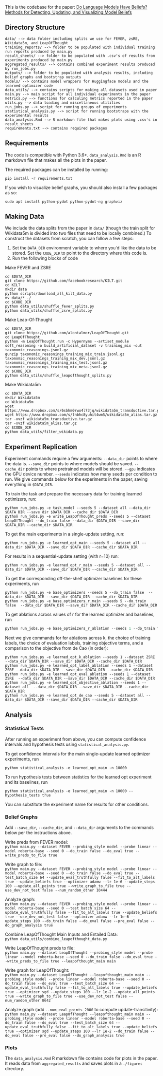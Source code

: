 This is the codebase for the paper: [Do Language Models Have Beliefs? Methods for Detecting, Updating, and Visualizing Model Beliefs](link)

## Directory Structure

```
data/ --> data folder including splits we use for FEVER, zsRE, Wikidata5m, and LeapOfThought
training_reports/ --> folder to be populated with individual training run reports produced by main.py
result_sheets/ --> folder to be populated with .csv's of results from experiments produced by main.py
aggregated_results/ --> contains combined experiment results produced by run_jobs.py
outputs/ --> folder to be populated with analysis results, including belief graphs and bootstrap outputs
models/ --> contains model wrappers for Huggingface models and the learned optimizer code
data_utils/ --> contains scripts for making all datasets used in paper
main.py --> main script for all individual experiments in the paper
metrics.py --> functions for calculing metrics reported in the paper
utils.py --> data loading and miscellaneous utilities
run_jobs.py --> script for running groups of experiments
statistical_analysis.py --> script for running bootstraps with the experimental results
data_analysis.Rmd --> R markdown file that makes plots using .csv's in result_sheets
requirements.txt --> contains required packages
```

## Requirements

The code is compatible with Python 3.6+. `data_analysis.Rmd` is an R markdown file that makes all the plots in the paper.

The required packages can be installed by running:

`pip install -r requirements.txt`

If you wish to visualize belief graphs, you should also install a few packages as so:

`sudo apt install python-pydot python-pydot-ng graphviz`

## Making Data

We include the data splits from the paper in `data/` (though the train split for Wikidata5m is divided into two files that need to be locally combined.) To construct the datasets from scratch, you can follow a few steps:

1. Set the `DATA_DIR` environment variable to where you'd like the data to be stored. Set the `CODE_DIR` to point to the directory where this code is.
2. Run the following blocks of code

Make FEVER and ZSRE 
```
cd $DATA_DIR
git clone https://github.com/facebookresearch/KILT.git
cd KILT
mkdir data
python scripts/download_all_kilt_data.py
mv data/* ./
cd $CODE_DIR
python data_utils/shuffle_fever_splits.py
python data_utils/shuffle_zsre_splits.py
```

Make Leap-Of-Thought  
```
cd $DATA_DIR
git clone https://github.com/alontalmor/LeapOfThought.git
cd LeapOfThought
python -m LeapOfThought.run -c Hypernyms --artiset_module soft_reasoning -o build_artificial_dataset -v training_mix -out taxonomic_reasonings.jsonl.gz
gunzip taxonomic_reasonings_training_mix_train.jsonl.gz taxonomic_reasonings_training_mix_dev.jsonl.gz taxonomic_reasonings_training_mix_test.jsonl.gz taxonomic_reasonings_training_mix_meta.jsonl.gz
cd $CODE_DIR
python data_utils/shuffle_leapofthought_splits.py
```

Make Wikidata5m  
```
cd $DATA_DIR
mkdir Wikidata5m
cd Wikidata5m
wget https://www.dropbox.com/s/6sbhm0rwo4l73jq/wikidata5m_transductive.tar.gz
wget https://www.dropbox.com/s/lnbhc8yuhit4wm5/wikidata5m_alias.tar.gz
tar -xvzf wikidata5m_transductive.tar.gz
tar -xvzf wikidata5m_alias.tar.gz
cd $CODE_DIR
python data_utils/filter_wikidata.py
```

## Experiment Replication

Experiment commands require a few arguments: `--data_dir` points to where the data is. `--save_dir` points to where models should be saved. `--cache_dir` points to where pretrained models will be stored. `--gpu` indicates the GPU device number. `--seeds` indicates how many seeds per condition to run. We give commands below for the experiments in the paper, saving everything in `$DATA_DIR`.

To train the task and prepare the necessary data for training learned optimizers, run:

```
python run_jobs.py -e task_model --seeds 5 --dataset all --data_dir $DATA_DIR --save_dir $DATA_DIR --cache_dir $DATA_DIR
python run_jobs.py -e write_LeapOfThought_preds --seeds 5 --dataset LeapOfThought --do_train false --data_dir $DATA_DIR --save_dir $DATA_DIR --cache_dir $DATA_DIR
```

To get the main experiments in a single-update setting, run:

`python run_jobs.py -e learned_opt_main --seeds 5 --dataset all --data_dir $DATA_DIR --save_dir $DATA_DIR --cache_dir $DATA_DIR`

For results in a sequential-update setting (with r=10) run:

`python run_jobs.py -e learned_opt_r_main --seeds 5 --dataset all --data_dir $DATA_DIR --save_dir $DATA_DIR --cache_dir $DATA_DIR`

To get the corresponding off-the-shelf optimizer baselines for these experiments, run

```
python run_jobs.py -e base_optimizers --seeds 5 --do_train false  --data_dir $DATA_DIR --save_dir $DATA_DIR --cache_dir $DATA_DIR
python run_jobs.py -e base_optimizers_r_main --seeds 5 --do_train false  --data_dir $DATA_DIR --save_dir $DATA_DIR --cache_dir $DATA_DIR
```

To get ablations across values of r for the learned optimizer and baselines, run

```python run_jobs.py -e learned_opt_r_ablation --seeds 1 --data_dir $DATA_DIR --save_dir $DATA_DIR --cache_dir $DATA_DIR
python run_jobs.py -e base_optimizers_r_ablation --seeds 1 --do_train false  --data_dir $DATA_DIR --save_dir $DATA_DIR --cache_dir $DATA_DIR
```

Next we give commands for for ablations across k, the choice of training labels, the choice of evaluation labels, training objective terms, and a comparison to the objective from de Cao (in order):

```
python run_jobs.py -e learned_opt_k_ablation --seeds 1 --dataset ZSRE  --data_dir $DATA_DIR --save_dir $DATA_DIR --cache_dir $DATA_DIR
python run_jobs.py -e learned_opt_label_ablation --seeds 1 --dataset ZSRE --data_dir $DATA_DIR --save_dir $DATA_DIR --cache_dir $DATA_DIR
python run_jobs.py -e learned_opt_eval_ablation --seeds 1 --dataset ZSRE  --data_dir $DATA_DIR --save_dir $DATA_DIR --cache_dir $DATA_DIR
python run_jobs.py -e learned_opt_objective_ablation --seeds 1 --dataset all  --data_dir $DATA_DIR --save_dir $DATA_DIR --cache_dir $DATA_DIR
python run_jobs.py -e learned_opt_de_cao --seeds 5 --dataset all --data_dir $DATA_DIR --save_dir $DATA_DIR --cache_dir $DATA_DIR
```

## Analysis

### Statistical Tests

After running an experiment from above, you can compute confidence intervals and hypothesis tests using `statistical_analysis.py`.

To get confidence intervals for the main single-update learned optimizer experiments, run

`python statistical_analysis -e learned_opt_main -n 10000`

To run hypothesis tests between statistics for the learned opt experiment and its baselines, run

`python statistical_analysis -e learned_opt_main -n 10000 --hypothesis_tests true`

You can substitute the experiment name for results for other conditions.

### Belief Graphs

Add `--save_dir`, `--cache_dir`, and `--data_dir` arguments to the commands below per the instructions above.

Write preds from FEVER model:  
`python main.py --dataset FEVER --probing_style model --probe linear --model roberta-base --seed 0 --do_train false --do_eval true --write_preds_to_file true`

Write graph to file:  
`python main.py --dataset FEVER --probing_style model --probe linear --model roberta-base --seed 0 --do_train false --do_eval true --test_batch_size 64 --update_eval_truthfully false --fit_to_alt_labels true --update_beliefs true --optimizer adamw --lr 1e-6 --update_steps 100 --update_all_points true --write_graph_to_file true --use_dev_not_test false --num_random_other 10444`

Analyze graph:  
`python main.py --dataset FEVER --probing_style model --probe linear --model roberta-base --seed 0 --test_batch_size 64 --update_eval_truthfully false --fit_to_alt_labels true --update_beliefs true --use_dev_not_test false --optimizer adamw --lr 1e-6 --update_steps 100 --do_train false --do_eval false --pre_eval false --do_graph_analysis true`

Combine LeapOfThought Main Inputs and Entailed Data:  
`python data_utils/combine_leapofthought_data.py`

Write LeapOfThought preds to file:  
`python main.py --dataset LeapOfThought --probing_style model --probe linear --model roberta-base --seed 0 --do_train false --do_eval true --write_preds_to_file true --leapofthought_main main`

Write graph for LeapOfThought:  
`python main.py --dataset LeapOfThought --leapofthought_main main --probing_style model --probe linear --model roberta-base --seed 0 --do_train false --do_eval true --test_batch_size 64 --update_eval_truthfully false --fit_to_alt_labels true --update_beliefs true --optimizer sgd --update_steps 100 --lr 1e-2 --update_all_points true --write_graph_to_file true --use_dev_not_test false --num_random_other 8642`

Analyze graph (add `--num_eval_points 2000` to compute update-transitivity):  
`python main.py --dataset LeapOfThought --leapofthought_main main --probing_style model --probe linear --model roberta-base --seed 0 --do_train false --do_eval true --test_batch_size 64 --update_eval_truthfully false --fit_to_alt_labels true --update_beliefs true --optimizer sgd --update_steps 100 --lr 1e-2 --do_train false --do_eval false --pre_eval false --do_graph_analysis true`

### Plots

The `data_analysis.Rmd` R markdown file contains code for plots in the paper. It reads data from `aggregated_results` and saves plots in a `./figures` directory.
